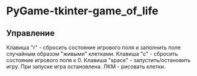 # PyGame-tkinter-game_of_life

## Управление

Клавиша "r" - сбросить состояние игрового поля и заполнить поле случайным образом "живыми" клетками.
Клавиша "c" - сбросить состояние игрового поля к 0.
Клавиша "space" - запустить/остановить игру. При запуске игра остановлена.
ЛКМ - рисовать клетки.
